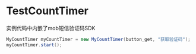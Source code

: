 # TestCountTimer

实例代码中内嵌了mob短信验证码SDK<br>
```java  
MyCountTimer myCountTimer = new MyCountTimer(button_get, "获取验证码");
myCountTimer.start();
```
